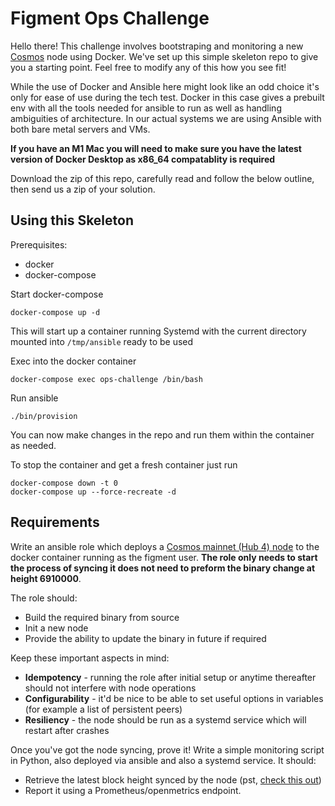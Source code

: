 # Figment Ops Challenge

Hello there! This challenge involves bootstraping and monitoring a new [Cosmos](https://cosmos.network/) node using Docker. We've set up this simple skeleton repo to give you a starting point. Feel free to modify any of this how you see fit!

While the use of Docker and Ansible here might look like an odd choice it's only for ease of use during the tech test.  Docker in this case gives a prebuilt env with all the tools needed for ansible to run as well as handling ambiguities of architecture.  In our actual systems we are using Ansible with both bare metal servers and VMs.

**If you have an M1 Mac you will need to make sure you have the latest version of Docker Desktop as x86_64 compatablity is required**

Download the zip of this repo, carefully read and follow the below outline, then send us a zip of your solution.


## Using this Skeleton

Prerequisites:

- docker
- docker-compose

Start docker-compose

```
docker-compose up -d
```

This will start up a container running Systemd with the current directory mounted into `/tmp/ansible` ready to be used

Exec into the docker container

```
docker-compose exec ops-challenge /bin/bash
```

Run ansible

```
./bin/provision
```

You can now make changes in the repo and run them within the container as needed.

To stop the container and get a fresh container just run

```
docker-compose down -t 0
docker-compose up --force-recreate -d
```


## Requirements

Write an ansible role which deploys a [Cosmos mainnet (Hub 4) node](https://github.com/cosmos/mainnet) to the docker container running as the figment user.  **The role only needs to start the process of syncing it does not need to preform the binary change at height 6910000**.

The role should:
- Build the required binary from source
- Init a new node
- Provide the ability to update the binary in future if required

Keep these important aspects in mind:

- **Idempotency** - running the role after initial setup or anytime thereafter should not interfere with node operations
- **Configurability** - it'd be nice to be able to set useful options in variables (for example a list of persistent peers)
- **Resiliency** - the node should be run as a systemd service which will restart after crashes


Once you've got the node syncing, prove it! Write a simple monitoring script in Python, also deployed via ansible and also a systemd service. It should:
 - Retrieve the latest block height synced by the node (pst, [check this out](https://docs.tendermint.com/master/rpc/))
 - Report it using a Prometheus/openmetrics endpoint.
